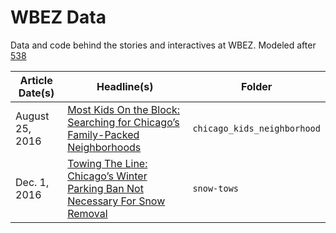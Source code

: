 # WBEZ Data
Data and code behind the stories and interactives at WBEZ. Modeled after [538](https://github.com/fivethirtyeight/data)

Article Date(s) | Headline(s) | Folder
---|---------|-------------
August 25, 2016 | [Most Kids On the Block: Searching for Chicago’s Family-Packed Neighborhoods](https://www.wbez.org/shows/curious-city/searching-for-chicagos-most-familypacked-neighborhoods/2b8c56be-fdfc-4a52-9975-c1d7b40d50d2) | `chicago_kids_neighborhood`
Dec. 1, 2016 | [Towing The Line: Chicago’s Winter Parking Ban Not Necessary For Snow Removal](http://interactive.wbez.org/towing-the-line/) | `snow-tows`